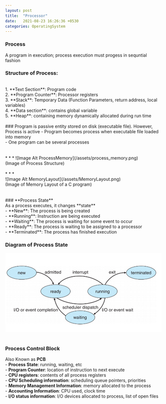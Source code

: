 ```yaml
---
layout: post
title:  "Processor"
date:   2021-08-23 16:26:36 +0530
categories: OperatingSystem
---
```


### **Process** <br/>
 A program in execution;  process execution must progess in sequntial fashion 

### **Structure of Process**:
 <br/>
	1. **Text Section**: Program code <br/>
	2. **Program Counter**: Processor registers <br/>
	3. **Stack**: Temporary Data (Function Parameters, return address, local variables) <br/>
	4. **Data section**: contains global variable <br/>
	5. **Heap**: containing memory dynamically allocated during run time <br/>


<br/>
### Program is passive entity stored on disk (executable file). However, Process is active
	- Program becomes process when executable file loaded into memory <br/>
	- One program can be several processes <br/>

<br/>
<br/>
* * *
![Image Alt ProcessMemory](/assets/process_memory.png) <br/>
(Image of Process Structure) <br/>
<br/>
* * *
<br/>
![Image Alt MemoryLayout](/assets/MemoryLayout.png) <br/>
(Image of Memory Layout of a C program) <br/>
<br/>
<br/>
### **Process State** <br/>
As a process executes, it changes **state** <br/>
	- **New**: The process is being created <br/>
	- **Running**: Instruction are being executed <br/>
	- **Waiting**: The process is waiting for some event to occur <br/>
	- **Ready**: The process is waiting to be assigned to a processor <br/>
	- **Terminated**: The process has finished execution 

### **Diagram of Process State** <br/>
![Image Alt MemoryLayout](/assets/process_state.png) <br/>
<br/>

### **Process Control Block** <br/>
Also Known as **PCB** <br/>
	- **Process State**: running, waiting, etc <br/>
	- **Program Counter**: location of instruction to next execute <br/>
	- **CPU registers**: contents of all process registers <br/>
	- **CPU Scheduling information**: scheduling queue pointers, priorities <br/>
	- **Memory Management Information**: memory allocated to the process <br/>
	- **Accounting Information**: CPU used, clock time <br/>
	- **I/O status information**: I/O devices allocated to process, list of open files <br/>


<!-- 
프로세스란? <br/>
	- 실행중에 있는 프로그램을 얘기한다. <br/>

프로세스의 구조 <br/>
	-**텍스트 섹션**: 프로그램을 실행시키는 실행파일 내의 명령어 <br/>
	-**프로그램 카운터**: 프로세서의 레지스터 <br/>
	-**스택**: 지역변수, 함수 호출시 전달되는 파라미터를 위한 메모리 영역 <br/>
	-**데이터 섹션**: 전역변수나, static 변수의 할당 <br/>
	-**힙**: 동적할당을 위한 메모리 영역 <br/>

프로그램은 디스크의 저장된 수동적인 객체, 프로세스는 활동적인 객체를 의미 <br/>
	- 해당 프로그램의 실행파일이 메모리로 로드가 되면 프로그램은 프로세스가 된다<br/>
	- 하나의 프로그램이 여러개의 프로세스가 될 수 있음<br/>

-->



<!-- ---
Lorem ipsum dolor sit amet, consectetur adipisicing elit, sed do eiusmod tempor incididunt ut labore et dolore magna aliqua. Ut enim ad minim veniam, quis nostrud exercitation ullamco laboris nisi ut aliquip ex ea commodo consequat. Duis aute irure dolor in reprehenderit in voluptate velit esse

```javascript
const Razorpay = require('razorpay');

let rzp = Razorpay({
	key_id: 'KEY_ID',
	secret: 'name'
});

// capture request
rzp.capture(payment_id, cost)
	.then(function (data) {
		return 2;
	})
```

Check out the [Jekyll docs][jekyll-docs] for more info on how to get the most out of Jekyll. File all bugs/feature requests at [Jekyll’s GitHub repo][jekyll-gh]. If you have questions, you can ask them on [Jekyll Talk][jekyll-talk].

[jekyll-docs]: https://jekyllrb.com/docs/home
[jekyll-gh]:   https://github.com/jekyll/jekyll
[jekyll-talk]: https://talk.jekyllrb.com/ -->

